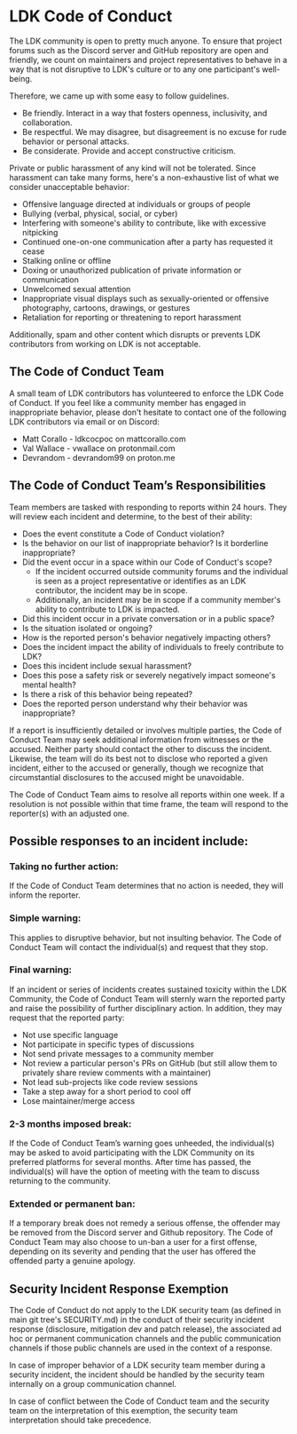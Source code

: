 # LDK Code of Conduct

The LDK community is open to pretty much anyone. To ensure that project forums such as the Discord server and GitHub repository are open and friendly, we count on maintainers and project representatives to behave in a way that is not disruptive to LDK's culture or to any one participant's well-being.

Therefore, we came up with some easy to follow guidelines.
 * Be friendly. Interact in a way that fosters openness, inclusivity, and collaboration.
 * Be respectful. We may disagree, but disagreement is no excuse for rude behavior or personal attacks.
 * Be considerate. Provide and accept constructive criticism.

Private or public harassment of any kind will not be tolerated. Since harassment can take many forms, here's a non-exhaustive list of what we consider unacceptable behavior:
 * Offensive language directed at individuals or groups of people
 * Bullying (verbal, physical, social, or cyber)
 * Interfering with someone's ability to contribute, like with excessive nitpicking
 * Continued one-on-one communication after a party has requested it cease
 * Stalking online or offline
 * Doxing or unauthorized publication of private information or communication
 * Unwelcomed sexual attention
 * Inappropriate visual displays such as sexually-oriented or offensive  photography, cartoons, drawings, or gestures
 * Retaliation for reporting or threatening to report harassment

Additionally, spam and other content which disrupts or prevents LDK contributors from working on LDK is not acceptable.

## The Code of Conduct Team

A small team of LDK contributors has volunteered to enforce the LDK Code of Conduct. If you feel like a community member has engaged in inappropriate behavior, please don't hesitate to contact one of the following LDK contributors via email or on Discord:
 * Matt Corallo - ldkcocpoc on mattcorallo.com
 * Val Wallace - vwallace on protonmail.com
 * Devrandom - devrandom99 on proton.me

## The Code of Conduct Team’s Responsibilities

Team members are tasked with responding to reports within 24 hours. They will review each incident and determine, to the best of their ability:
 * Does the event constitute a Code of Conduct violation?
 * Is the behavior on our list of inappropriate behavior? Is it borderline inappropriate?
 * Did the event occur in a space within our Code of Conduct's scope?
   * If the incident occurred outside community forums and the individual is seen as a project representative or identifies as an LDK contributor, the incident may be in scope.
   * Additionally, an incident may be in scope if a community member's ability to contribute to LDK is impacted.
 * Did this incident occur in a private conversation or in a public space?
 * Is the situation isolated or ongoing?
 * How is the reported person's behavior negatively impacting others?
 * Does the incident impact the ability of individuals to freely contribute to LDK?
 * Does this incident include sexual harassment?
 * Does this pose a safety risk or severely negatively impact someone's mental health?
 * Is there a risk of this behavior being repeated?
 * Does the reported person understand why their behavior was inappropriate?

If a report is insufficiently detailed or involves multiple parties, the Code of Conduct Team may seek additional information from witnesses or the accused. Neither party should contact the other to discuss the incident. Likewise, the team will do its best not to disclose who reported a given incident, either to the accused or generally, though we recognize that circumstantial disclosures to the accused might be unavoidable.

The Code of Conduct Team aims to resolve all reports within one week. If a resolution is not possible within that time frame, the team will respond to the reporter(s) with an adjusted one.

## Possible responses to an incident include:

### Taking no further action:
If the Code of Conduct Team determines that no action is needed, they will inform the reporter.

### Simple warning:
This applies to disruptive behavior, but not insulting behavior. The Code of Conduct Team will contact the individual(s) and request that they stop.

### Final warning:
If an incident or series of incidents creates sustained toxicity within the LDK Community, the Code of Conduct Team will sternly warn the reported party and raise the possibility of further disciplinary action. In addition, they may request that the reported party:
 * Not use specific language
 * Not participate in specific types of discussions
 * Not send private messages to a community member
 * Not review a particular person's PRs on GitHub (but still allow them to privately share review comments with a maintainer)
 * Not lead sub-projects like code review sessions
 * Take a step away for a short period to cool off
 * Lose maintainer/merge access

### 2-3 months imposed break:
If the Code of Conduct Team’s warning goes unheeded, the individual(s) may be asked to avoid participating with the LDK Community on its preferred platforms for several months. After time has passed, the individual(s) will have the option of meeting with the team to discuss returning to the community.

### Extended or permanent ban:
If a temporary break does not remedy a serious offense, the offender may be removed from the Discord server and Github repository. The Code of Conduct Team may also choose to un-ban a user for a first offense, depending on its severity and pending that the user has offered the offended party a genuine apology.

## Security Incident Response Exemption

The Code of Conduct do not apply to the LDK security team (as defined in main git tree's SECURITY.md) in the conduct of their security incident response (disclosure, mitigation dev and patch release), the associated ad hoc or permanent communication channels and the public communication channels if those public channels are used in the context of a response.

In case of improper behavior of a LDK security team member during a security incident, the incident should be handled by the security team internally on a group communication channel.

In case of conflict between the Code of Conduct team and the security team on the interpretation of this exemption, the security team interpretation should take precedence.
